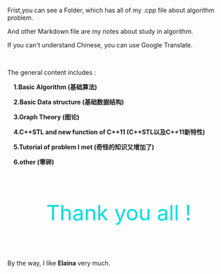 Frist,you can see a Folder, which has all of my .cpp file about algorithm problem.

And other Markdown file are my notes about study in algorithm.

If you can't understand Chinese, you can use Google Translate.

&nbsp;

The general content includes :

**&emsp;1.Basic Algorithm  (基础算法)**

**&emsp;2.Basic Data structure  (基础数据结构)**

**&emsp;3.Graph Theory  (图论)**

**&emsp;4.C++STL and new function of C++11  (C++STL以及C++11新特性)**

**&emsp;5.Tutorial of problem I met  (奇怪的知识又增加了)**

**&emsp;6.other  (零碎)**

&nbsp;

&nbsp;

<center><font color ="#00dddd" size = 36 center>Thank you all !</font></center>

&nbsp;

&nbsp;

By the way, I like **Elaina** very much.

